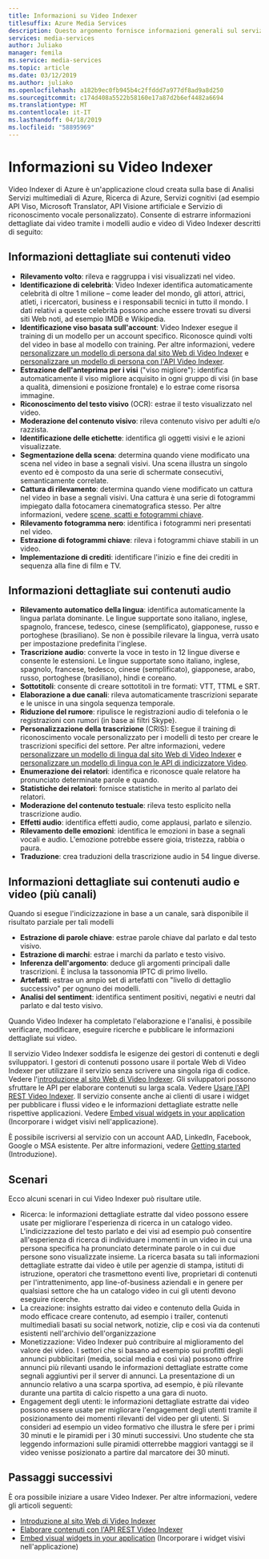 ```yaml
---
title: Informazioni su Video Indexer
titlesuffix: Azure Media Services
description: Questo argomento fornisce informazioni generali sul servizio Video Indexer.
services: media-services
author: Juliako
manager: femila
ms.service: media-services
ms.topic: article
ms.date: 03/12/2019
ms.author: juliako
ms.openlocfilehash: a182b9ec0fb945b4c2ffddd7a977df8ad9a8d250
ms.sourcegitcommit: c174d408a5522b58160e17a87d2b6ef4482a6694
ms.translationtype: MT
ms.contentlocale: it-IT
ms.lasthandoff: 04/18/2019
ms.locfileid: "58895969"
---
```

# <a name="what-is-video-indexer"></a>Informazioni su Video Indexer

Video Indexer di Azure è un'applicazione cloud creata sulla base di Analisi Servizi multimediali di Azure, Ricerca di Azure, Servizi cognitivi (ad esempio API Viso, Microsoft Translator, API Visione artificiale e Servizio di riconoscimento vocale personalizzato). Consente di estrarre informazioni dettagliate dai video tramite i modelli audio e video di Video Indexer descritti di seguito:
  
## <a name="video-insights"></a>Informazioni dettagliate sui contenuti video

- **Rilevamento volto**: rileva e raggruppa i visi visualizzati nel video.
- **Identificazione di celebrità**: Video Indexer identifica automaticamente celebrità di oltre 1 milione – come leader del mondo, gli attori, attrici, atleti, i ricercatori, business e i responsabili tecnici in tutto il mondo. I dati relativi a queste celebrità possono anche essere trovati su diversi siti Web noti, ad esempio IMDB e Wikipedia.
- **Identificazione viso basata sull'account**: Video Indexer esegue il training di un modello per un account specifico. Riconosce quindi volti del video in base al modello con training. Per altre informazioni, vedere [personalizzare un modello di persona dal sito Web di Video Indexer](customize-person-model-with-website.md) e [personalizzare un modello di persona con l'API Video Indexer](customize-person-model-with-api.md).
- **Estrazione dell'anteprima per i visi** ("viso migliore"): identifica automaticamente il viso migliore acquisito in ogni gruppo di visi (in base a qualità, dimensioni e posizione frontale) e lo estrae come risorsa immagine.
- **Riconoscimento del testo visivo** (OCR): estrae il testo visualizzato nel video.
- **Moderazione del contenuto visivo**: rileva contenuto visivo per adulti e/o razzista.
- **Identificazione delle etichette**: identifica gli oggetti visivi e le azioni visualizzate.
- **Segmentazione della scena**: determina quando viene modificato una scena nel video in base a segnali visivi. Una scena illustra un singolo evento ed è composto da una serie di schermate consecutivi, semanticamente correlate. 
- **Cattura di rilevamento**: determina quando viene modificato un cattura nel video in base a segnali visivi. Una cattura è una serie di fotogrammi impiegato dalla fotocamera cinematografica stesso. Per altre informazioni, vedere [scene, scatti e fotogrammi chiave](scenes-shots-keyframes.md).
- **Rilevamento fotogramma nero**: identifica i fotogrammi neri presentati nel video.
- **Estrazione di fotogrammi chiave**: rileva i fotogrammi chiave stabili in un video.
- **Implementazione di crediti**: identificare l'inizio e fine dei crediti in sequenza alla fine di film e TV.

## <a name="audio-insights"></a>Informazioni dettagliate sui contenuti audio

- **Rilevamento automatico della lingua**: identifica automaticamente la lingua parlata dominante. Le lingue supportate sono italiano, inglese, spagnolo, francese, tedesco, cinese (semplificato), giapponese, russo e portoghese (brasiliano). Se non è possibile rilevare la lingua, verrà usato per impostazione predefinita l'inglese.
- **Trascrizione audio**: converte la voce in testo in 12 lingue diverse e consente le estensioni. Le lingue supportate sono italiano, inglese, spagnolo, francese, tedesco, cinese (semplificato), giapponese, arabo, russo, portoghese (brasiliano), hindi e coreano.
- **Sottotitoli**: consente di creare sottotitoli in tre formati: VTT, TTML e SRT.
- **Elaborazione a due canali**: rileva automaticamente trascrizioni separate e le unisce in una singola sequenza temporale.
- **Riduzione del rumore**: ripulisce le registrazioni audio di telefonia o le registrazioni con rumori (in base ai filtri Skype).
- **Personalizzazione della trascrizione** (CRIS): Esegue il training di riconoscimento vocale personalizzato per i modelli di testo per creare le trascrizioni specifici del settore. Per altre informazioni, vedere [personalizzare un modello di lingua dal sito Web di Video Indexer](customize-language-model-with-website.md) e [personalizzare un modello di lingua con le API di indicizzatore Video](customize-language-model-with-api.md).
- **Enumerazione dei relatori**: identifica e riconosce quale relatore ha pronunciato determinate parole e quando.
- **Statistiche dei relatori**: fornisce statistiche in merito al parlato dei relatori.
- **Moderazione del contenuto testuale**: rileva testo esplicito nella trascrizione audio.
- **Effetti audio**: identifica effetti audio, come applausi, parlato e silenzio.
- **Rilevamento delle emozioni**: identifica le emozioni in base a segnali vocali e audio. L'emozione potrebbe essere gioia, tristezza, rabbia o paura.
- **Traduzione**: crea traduzioni della trascrizione audio in 54 lingue diverse.

## <a name="audio-and-video-insights-multi-channels"></a>Informazioni dettagliate sui contenuti audio e video (più canali)

Quando si esegue l'indicizzazione in base a un canale, sarà disponibile il risultato parziale per tali modelli

- **Estrazione di parole chiave**: estrae parole chiave dal parlato e dal testo visivo.
- **Estrazione di marchi**: estrae i marchi da parlato e testo visivo.
- **Inferenza dell'argomento**: deduce gli argomenti principali dalle trascrizioni. È inclusa la tassonomia IPTC di primo livello.
- **Artefatti**: estrae un ampio set di artefatti con "livello di dettaglio successivo" per ognuno dei modelli.
- **Analisi del sentiment**: identifica sentiment positivi, negativi e neutri dal parlato e dal testo visivo.
 
Quando Video Indexer ha completato l'elaborazione e l'analisi, è possibile verificare, modificare, eseguire ricerche e pubblicare le informazioni dettagliate sui video.

Il servizio Video Indexer soddisfa le esigenze dei gestori di contenuti e degli sviluppatori. I gestori di contenuti possono usare il portale Web di Video Indexer per utilizzare il servizio senza scrivere una singola riga di codice. Vedere l'[introduzione al sito Web di Video Indexer](video-indexer-get-started.md). Gli sviluppatori possono sfruttare le API per elaborare contenuti su larga scala. Vedere [Usare l'API REST Video Indexer](video-indexer-use-apis.md). Il servizio consente anche ai clienti di usare i widget per pubblicare i flussi video e le informazioni dettagliate estratte nelle rispettive applicazioni. Vedere [Embed visual widgets in your application](video-indexer-embed-widgets.md) (Incorporare i widget visivi nell'applicazione).

È possibile iscriversi al servizio con un account AAD, LinkedIn, Facebook, Google o MSA esistente. Per altre informazioni, vedere [Getting started](video-indexer-get-started.md) (Introduzione).

## <a name="scenarios"></a>Scenari

Ecco alcuni scenari in cui Video Indexer può risultare utile.

- Ricerca: le informazioni dettagliate estratte dal video possono essere usate per migliorare l'esperienza di ricerca in un catalogo video. L'indicizzazione del testo parlato e dei visi ad esempio può consentire all'esperienza di ricerca di individuare i momenti in un video in cui una persona specifica ha pronunciato determinate parole o in cui due persone sono visualizzate insieme. La ricerca basata su tali informazioni dettagliate estratte dai video è utile per agenzie di stampa, istituti di istruzione, operatori che trasmettono eventi live, proprietari di contenuti per l'intrattenimento, app line-of-business aziendali e in genere per qualsiasi settore che ha un catalogo video in cui gli utenti devono eseguire ricerche.
- La creazione: insights estratto dai video e contenuto della Guida in modo efficace creare contenuto, ad esempio i trailer, contenuti multimediali basati su social network, notizie, clip e così via da contenuti esistenti nell'archivio dell'organizzazione 
- Monetizzazione: Video Indexer può contribuire al miglioramento del valore dei video. I settori che si basano ad esempio sui profitti degli annunci pubblicitari (media, social media e così via) possono offrire annunci più rilevanti usando le informazioni dettagliate estratte come segnali aggiuntivi per il server di annunci. La presentazione di un annuncio relativo a una scarpa sportiva, ad esempio, è più rilevante durante una partita di calcio rispetto a una gara di nuoto.
- Engagement degli utenti: le informazioni dettagliate estratte dai video possono essere usate per migliorare l'engagement degli utenti tramite il posizionamento dei momenti rilevanti del video per gli utenti. Si consideri ad esempio un video formativo che illustra le sfere per i primi 30 minuti e le piramidi per i 30 minuti successivi. Uno studente che sta leggendo informazioni sulle piramidi otterrebbe maggiori vantaggi se il video venisse posizionato a partire dal marcatore dei 30 minuti.

## <a name="next-steps"></a>Passaggi successivi

È ora possibile iniziare a usare Video Indexer. Per altre informazioni, vedere gli articoli seguenti:

- [Introduzione al sito Web di Video Indexer](video-indexer-get-started.md)
- [Elaborare contenuti con l'API REST Video Indexer](video-indexer-use-apis.md)
- [Embed visual widgets in your application](video-indexer-embed-widgets.md) (Incorporare i widget visivi nell'applicazione)
